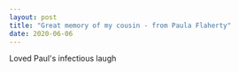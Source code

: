 ```yaml
---
layout: post
title: "Great memory of my cousin - from Paula Flaherty"
date: 2020-06-06
---
```


Loved Paul's infectious laugh
